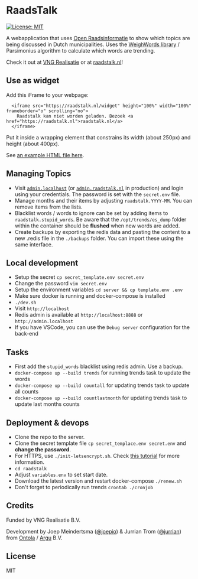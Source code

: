 # RaadsTalk
[![License: MIT](https://img.shields.io/badge/License-MIT-yellow.svg)](https://opensource.org/licenses/MIT)

A webapplication that uses [Open Raadsinformatie](https://openraadsinformatie.nl) to show which topics are being discussed in Dutch municipalities. Uses the [WeighWords library](https://github.com/aolieman/weighwords/) / Parsimonius algorithm to calculate which words are trending.

Check it out at [VNG Realisatie](https://www.vngrealisatie.nl/producten/raadstalk) or at [raadstalk.nl](https://raadstalk.nl)!

## Use as widget

Add this iFrame to your webpage:

```
  <iframe src="https://raadstalk.nl/widget" height="100%" width="100%" frameborder="o" scrolling="no">
    Raadstalk kan niet worden geladen. Bezoek <a href="https://raadstalk.nl">raadstalk.nl</a>
  </iframe>
```

Put it inside a wrapping element that constrains its width (about 250px) and height (about 400px).

See [an example HTML file here](/example.html).

## Managing Topics

- Visit [`admin.localhost`](http://admin.localhost) (or [`admin.raadstalk.nl`](https://admin.raadstalk.nl) in production) and login using your credentials. The password is set with the `secret.env` file.
- Manage months and their items by adjusting `raadstalk.YYYY-MM`. You can remove items from the lists.
- Blacklist words / words to ignore can be set by adding items to `raadstalk.stupid_words`. Be aware that the `/opt/trends/es_dump` folder within the container should be **flushed** when new words are added.
- Create backups by exporting the redis data and pasting the content to a new .redis file in the `./backups` folder. You can import these using the same interface.

## Local development

- Setup the secret `cp secret_template.env secret.env`
- Change the password `vim secret.env`
- Setup the environment variables `cd server && cp template.env .env`
- Make sure docker is running and docker-compose is installed
- `./dev.sh`
- Visit `http://localhost`
- Redis admin is available at `http://localhost:8888` or `http://admin.localhost`
- If you have VSCode, you can use the `Debug server` configuration for the back-end

## Tasks

- First add the `stupid_words` blacklist using redis admin. Use a backup.
- `docker-compose up --build trends` for running trends task to update the words
- `docker-compose up --build countall` for updating trends task to update all counts
- `docker-compose up --build countlastmonth` for updating trends task to update last months counts

## Deployment & devops

- Clone the repo to the server.
- Clone the secret template file `cp secret_templace.env secret.env` and **change the password**.
- For HTTPS, use `./init-letsencrypt.sh`. Check [this tutorial](https://medium.com/@pentacent/nginx-and-lets-encrypt-with-docker-in-less-than-5-minutes-b4b8a60d3a71) for more information.
- `cd raadstalk`
- Adjust `variables.env` to set start date.
- Download the latest version and restart docker-compose `./renew.sh`
- Don't forget to periodically run trends `crontab ./cronjob`

## Credits

Funded by VNG Realisatie B.V.

Development by Joep Meindertsma ([@joepio](https://github.com/joepio)) & Jurrian Trom ([@jurrian](https://github.com/jurrian)) from [Ontola](https://ontola.io) / [Argu](https://argu.co) B.V.

## License

MIT
